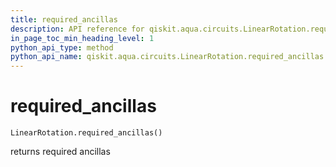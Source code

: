 ```yaml
---
title: required_ancillas
description: API reference for qiskit.aqua.circuits.LinearRotation.required_ancillas
in_page_toc_min_heading_level: 1
python_api_type: method
python_api_name: qiskit.aqua.circuits.LinearRotation.required_ancillas
---
```


# required\_ancillas

<span id="qiskit.aqua.circuits.LinearRotation.required_ancillas" />

`LinearRotation.required_ancillas()`

returns required ancillas


